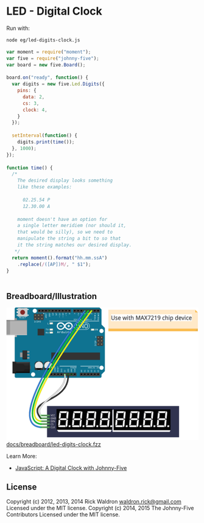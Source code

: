 <!--remove-start-->
# LED - Digital Clock

Run with:
```bash
node eg/led-digits-clock.js
```
<!--remove-end-->

```javascript
var moment = require("moment");
var five = require("johnny-five");
var board = new five.Board();

board.on("ready", function() {
  var digits = new five.Led.Digits({
    pins: {
      data: 2,
      cs: 3,
      clock: 4,
    }
  });

  setInterval(function() {
    digits.print(time());
  }, 1000);
});

function time() {
  /*
    The desired display looks something
    like these examples:

      02.25.54 P
      12.30.00 A

    moment doesn't have an option for
    a single letter meridiem (nor should it,
    that would be silly), so we need to
    manipulate the string a bit to so that
    it the string matches our desired display.
   */
  return moment().format("hh.mm.ssA")
    .replace(/([AP])M/, " $1");
}



```


## Breadboard/Illustration


![docs/breadboard/led-digits-clock.png](breadboard/led-digits-clock.png)
[docs/breadboard/led-digits-clock.fzz](breadboard/led-digits-clock.fzz)


Learn More:

- [JavaScript: A Digital Clock with Johnny-Five](http://bocoup.com/weblog/javascript-arduino-digital-clock-johnny-five/)



<!--remove-start-->
## License
Copyright (c) 2012, 2013, 2014 Rick Waldron <waldron.rick@gmail.com>
Licensed under the MIT license.
Copyright (c) 2014, 2015 The Johnny-Five Contributors
Licensed under the MIT license.
<!--remove-end-->
